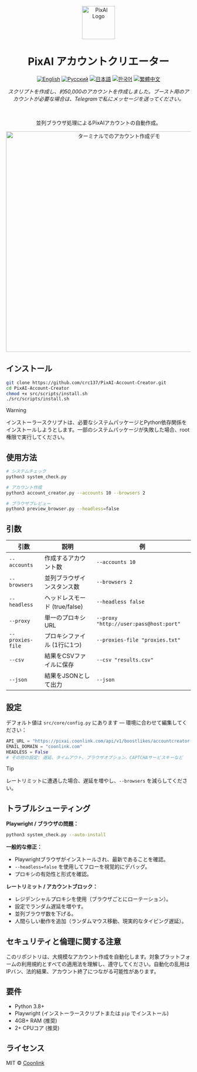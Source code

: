<div align="center">
  <a href="https://github.com/coonlink">
    <img width="90px" src="https://raw.coonlink.com/cloud/PixAI Daily/logo.svg" alt="PixAI Logo" />
  </a>
  <h1>PixAI アカウントクリエーター</h1>

[![English](https://img.shields.io/badge/lang-English%20🇺🇸-white)](README.md)
[![Русский](https://img.shields.io/badge/язык-Русский%20🇷🇺-white)](README.ru.md)
[![日本語](https://img.shields.io/badge/言語-日本語%20🇯🇵-white)](README.ja.md)
[![한국어](https://img.shields.io/badge/언어-한국어%20🇰🇷-white)](README.ko.md)
[![繁體中文](https://img.shields.io/badge/語言-繁體中文%20🇹🇼-white)](README.zh-TW.md)

<i>スクリプトを作成し、約50,000のアカウントを作成しました。ブースト用のアカウントが必要な場合は、Telegramで私にメッセージを送ってください。</i>
</div>

<br />

<div align="center">
  <p>並列ブラウザ処理によるPixAIアカウントの自動作成。</p>
  <img width="600" src="https://raw.coonlink.com/cloud/photo_5974064291013316193_x.jpg" alt="ターミナルでのアカウント作成デモ" />
</div>

## インストール

```bash
git clone https://github.com/crc137/PixAI-Account-Creator.git
cd PixAI-Account-Creator
chmod +x src/scripts/install.sh
./src/scripts/install.sh
```

> [!WARNING]  
> インストーラースクリプトは、必要なシステムパッケージとPython依存関係をインストールしようとします。一部のシステムパッケージが失敗した場合、root権限で実行してください。

## 使用方法

```bash
# システムチェック
python3 system_check.py

# アカウント作成
python3 account_creator.py --accounts 10 --browsers 2

# ブラウザプレビュー
python3 preview_browser.py --headless=false
```

## 引数

| 引数             | 説明                                     | 例                               |
|------------------|------------------------------------------|----------------------------------|
| `--accounts`     | 作成するアカウント数                     | `--accounts 10`                  |
| `--browsers`     | 並列ブラウザインスタンス数               | `--browsers 2`                   |
| `--headless`     | ヘッドレスモード (true/false)            | `--headless false`               |
| `--proxy`        | 単一のプロキシURL                        | `--proxy "http://user:pass@host:port"` |
| `--proxies-file` | プロキシファイル (1行に1つ)              | `--proxies-file "proxies.txt"`   |
| `--csv`          | 結果をCSVファイルに保存                  | `--csv "results.csv"`            |
| `--json`         | 結果をJSONとして出力                     | `--json`                         |

## 設定

デフォルト値は `src/core/config.py` にあります — 環境に合わせて編集してください：

```python
API_URL = "https://pixai.coonlink.com/api/v1/boostlikes/accountcreator-add"
EMAIL_DOMAIN = "coonlink.com"
HEADLESS = False
# その他の設定: 遅延、タイムアウト、ブラウザオプション、CAPTCHAサービスキーなど
```

> [!TIP]  
> レートリミットに遭遇した場合、遅延を増やし、`--browsers` を減らしてください。

## トラブルシューティング

**Playwright / ブラウザの問題：**

```bash
python3 system_check.py --auto-install
```

**一般的な修正：**

- Playwrightブラウザがインストールされ、最新であることを確認。
- `--headless=false` を使用してフローを視覚的にデバッグ。
- プロキシの有効性と形式を確認。

**レートリミット / アカウントブロック：**

- レジデンシャルプロキシを使用（ブラウザごとにローテーション）。
- 設定でランダム遅延を増やす。
- 並列ブラウザ数を下げる。
- 人間らしい動作を追加（ランダムマウス移動、現実的なタイピング遅延）。

## セキュリティと倫理に関する注意

このリポジトリは、大規模なアカウント作成を自動化します。対象プラットフォームの利用規約とすべての適用法を理解し、遵守してください。自動化の乱用はIPバン、法的結果、アカウント終了につながる可能性があります。

## 要件

- Python 3.8+
- Playwright (インストーラースクリプトまたは `pip` でインストール)
- 4GB+ RAM (推奨)
- 2+ CPUコア (推奨)

## ライセンス

MIT © [Coonlink](https://coonlink.com)
